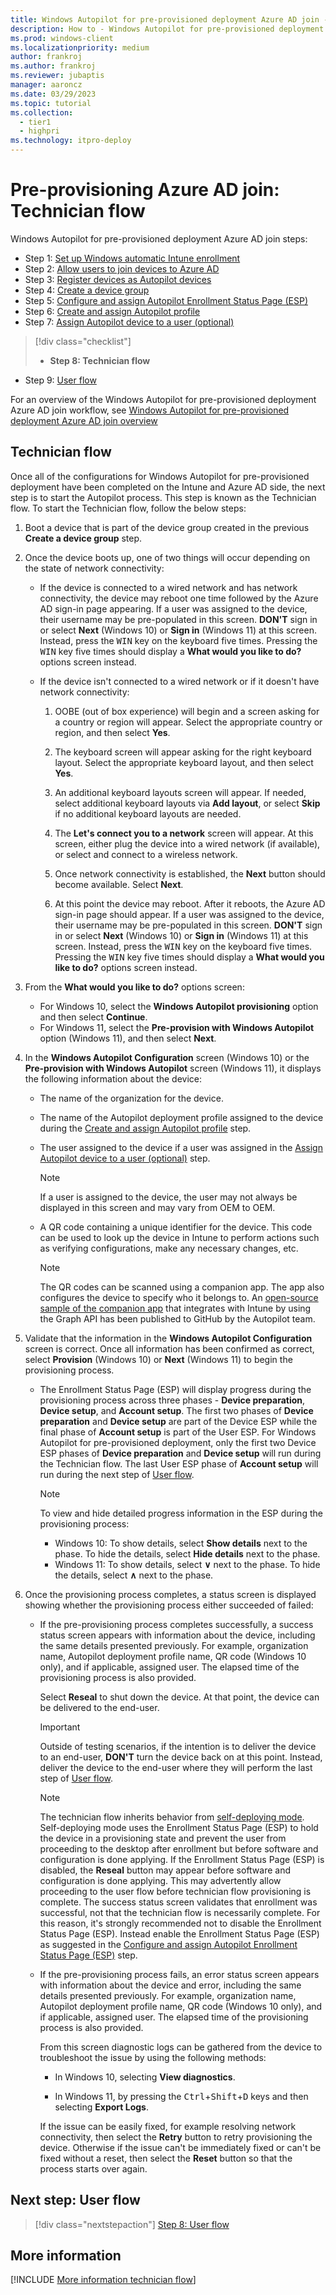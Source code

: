 ```yaml
---
title: Windows Autopilot for pre-provisioned deployment Azure AD join - Step 8 of 9 - Technician flow
description: How to - Windows Autopilot for pre-provisioned deployment Azure AD join - Step 8 of 9 - Technician flow.
ms.prod: windows-client
ms.localizationpriority: medium
author: frankroj
ms.author: frankroj
ms.reviewer: jubaptis
manager: aaroncz
ms.date: 03/29/2023
ms.topic: tutorial
ms.collection: 
  - tier1
  - highpri
ms.technology: itpro-deploy
---
```


# Pre-provisioning Azure AD join: Technician flow

Windows Autopilot for pre-provisioned deployment Azure AD join steps:
- Step 1: [Set up Windows automatic Intune enrollment](azure-ad-join-automatic-enrollment.md)
- Step 2: [Allow users to join devices to Azure AD](azure-ad-join-allow-users-to-join.md)
- Step 3: [Register devices as Autopilot devices](azure-ad-join-register-device.md)
- Step 4: [Create a device group](azure-ad-join-device-group.md)
- Step 5: [Configure and assign Autopilot Enrollment Status Page (ESP)](azure-ad-join-esp.md)
- Step 6: [Create and assign Autopilot profile](azure-ad-join-autopilot-profile.md)
- Step 7: [Assign Autopilot device to a user (optional)](azure-ad-join-assign-device-to-user.md)
> [!div class="checklist"]
> - **Step 8: Technician flow**
- Step 9: [User flow](hybrid-azure-ad-join-user-flow.md)

For an overview of the Windows Autopilot for pre-provisioned deployment Azure AD join workflow, see [Windows Autopilot for pre-provisioned deployment Azure AD join overview](azure-ad-join-workflow.md)

## Technician flow

Once all of the configurations for Windows Autopilot for pre-provisioned deployment have been completed on the Intune and Azure AD side, the next step is to start the Autopilot process. This step is known as the Technician flow. To start the Technician flow, follow the below steps:

1. Boot a device that is part of the device group created in the previous **Create a device group** step.

1. Once the device boots up, one of two things will occur depending on the state of network connectivity:

   - If the device is connected to a wired network and has network connectivity, the device may reboot one time followed by the Azure AD sign-in page appearing. If a user was assigned to the device, their username may be pre-populated in this screen. **DON'T** sign in or select **Next** (Windows 10) or **Sign in** (Windows 11) at this screen. Instead, press the <kbd>WIN</kbd> key on the keyboard five times. Pressing the <kbd>WIN</kbd> key five times should display a **What would you like to do?** options screen instead.

   - If the device isn't connected to a wired network or if it doesn't have network connectivity:

     1. OOBE (out of box experience) will begin and a screen asking for a country or region will appear. Select the appropriate country or region, and then select **Yes**.

     1. The keyboard screen will appear asking for the right keyboard layout. Select the appropriate keyboard layout, and then select **Yes**.

     1. An additional keyboard layouts screen will appear. If needed, select additional keyboard layouts via **Add layout**, or select **Skip** if no additional keyboard layouts are needed.

     1. The **Let's connect you to a network** screen will appear. At this screen, either plug the device into a wired network (if available), or select and connect to a wireless network.

     1. Once network connectivity is established, the **Next** button should become available. Select **Next**.

     1. At this point the device may reboot. After it reboots, the Azure AD sign-in page should appear. If a user was assigned to the device, their username may be pre-populated in this screen. **DON'T** sign in or select **Next** (Windows 10) or **Sign in** (Windows 11) at this screen. Instead, press the <kbd>WIN</kbd> key on the keyboard five times. Pressing the <kbd>WIN</kbd> key five times should display a **What would you like to do?** options screen instead.

1. From the **What would you like to do?** options screen:

   - For Windows 10, select the **Windows Autopilot provisioning** option and then select **Continue**.
   - For Windows 11, select the **Pre-provision with Windows Autopilot** option (Windows 11), and then select **Next**.

1. In the **Windows Autopilot Configuration** screen (Windows 10) or the **Pre-provision with Windows Autopilot** screen (Windows 11), it displays the following information about the device:

   - The name of the organization for the device.

   - The name of the Autopilot deployment profile assigned to the device during the [Create and assign Autopilot profile](azure-ad-join-autopilot-profile.md) step.

   - The user assigned to the device if a user was assigned in the [Assign Autopilot device to a user (optional)](azure-ad-join-assign-device-to-user.md) step.

      > [!NOTE]
      >
      > If a user is assigned to the device, the user may not always be displayed in this screen and may vary from OEM to OEM.

   - A QR code containing a unique identifier for the device. This code can be used to look up the device in Intune to perform actions such as verifying configurations, make any necessary changes, etc.

      > [!NOTE]
      >
      > The QR codes can be scanned using a companion app. The app also configures the device to specify who it belongs to. An [open-source sample of the companion app](https://github.com/Microsoft/WindowsAutopilotCompanion) that integrates with Intune by using the Graph API has been published to GitHub by the Autopilot team.

1. Validate that the information in the **Windows Autopilot Configuration** screen is correct. Once all information has been confirmed as correct, select **Provision** (Windows 10) or **Next** (Windows 11) to begin the provisioning process.

      - The Enrollment Status Page (ESP) will display progress during the provisioning process across three phases - **Device preparation**, **Device setup**, and **Account setup**. The first two phases of **Device preparation** and **Device setup** are part of the Device ESP while the final phase of **Account setup** is part of the User ESP. For Windows Autopilot for pre-provisioned deployment, only the first two Device ESP phases of **Device preparation** and **Device setup** will run during the Technician flow. The last User ESP phase of **Account setup** will run during the next step of [User flow](azure-ad-join-user-flow.md).

         > [!NOTE]
         >
         > To view and hide detailed progress information in the ESP during the provisioning process:
         >
         > - Windows 10: To show details, select **Show details** next to the phase. To hide the details, select **Hide details** next to the phase.
         > - Windows 11: To show details, select **∨** next to the phase. To hide the details, select **∧** next to the phase.

1. Once the provisioning process completes, a status screen is displayed showing whether the provisioning process either succeeded of failed:

   - If the pre-provisioning process completes successfully, a success status screen appears with information about the device, including the same details presented previously. For example, organization name, Autopilot deployment profile name, QR code (Windows 10 only), and if applicable, assigned user. The elapsed time of the provisioning process is also provided.

      Select **Reseal** to shut down the device. At that point, the device can be delivered to the end-user.

      > [!IMPORTANT]
      >
      > Outside of testing scenarios, if the intention is to deliver the device to an end-user, **DON'T** turn the device back on at this point. Instead, deliver the device to the end-user where they will perform the last step of [User flow](hybrid-azure-ad-join-user-flow.md).

      > [!NOTE]
      >
      > The technician flow inherits behavior from [self-deploying mode](../self-deploying/self-deploying-workflow.md). Self-deploying mode uses the Enrollment Status Page (ESP) to hold the device in a provisioning state and prevent the user from proceeding to the desktop after enrollment but before software and configuration is done applying. If the Enrollment Status Page (ESP) is disabled, the **Reseal** button may appear before software and configuration is done applying. This may advertently allow proceeding to the user flow before technician flow provisioning is complete. The success status screen validates that enrollment was successful, not that the technician flow is necessarily complete. For this reason, it's strongly recommended not to disable the Enrollment Status Page (ESP). Instead enable the Enrollment Status Page (ESP) as suggested in the [Configure and assign Autopilot Enrollment Status Page (ESP)](azure-ad-join-esp.md) step.

   - If the pre-provisioning process fails, an error status screen appears with information about the device and error, including the same details presented previously.  For example, organization name, Autopilot deployment profile name, QR code (Windows 10 only), and if applicable, assigned user. The elapsed time of the provisioning process is also provided.

      From this screen diagnostic logs can be gathered from the device to troubleshoot the issue by using the following methods:

     - In Windows 10, selecting **View diagnostics**.

     - In Windows 11, by pressing the <kbd>Ctrl</kbd>+<kbd>Shift</kbd>+<kbd>D</kbd> keys and then selecting **Export Logs**.

      If the issue can be easily fixed, for example resolving network connectivity, then select the **Retry** button to retry provisioning the device. Otherwise if the issue can't be immediately fixed or can't be fixed without a reset, then select the **Reset** button so that the process starts over again.

## Next step: User flow

> [!div class="nextstepaction"]
> [Step 8: User flow](azure-ad-join-user-flow.md)

## More information

[!INCLUDE [More information technician flow](../includes/more-info-technician-flow.md)]
